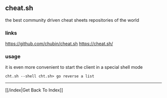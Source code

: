 ## cheat.sh

the best community driven cheat sheets repositories of the world

### links

https://github.com/chubin/cheat.sh
https://cheat.sh/

### usage

it is even more convenient to start the client in a special shell mode

`cht.sh --shell
    cht.sh> go reverse a list`


---

[[/index|Get Back To Index]]
